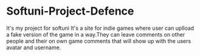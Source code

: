# Softuni-Project-Defence
It's my project for softuni
It's a site for indie games where user can uplload a fake version of the game in a way.They can leave comments on other people and their on own game comments that will show up with the users avatar and username.
